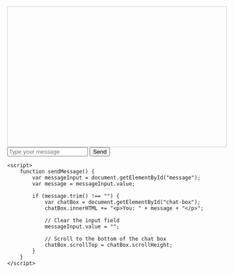 <!DOCTYPE html>
<html lang="en">
<head>
    <meta charset="UTF-8">
    <meta name="viewport" content="width=device-width, initial-scale=1.0">
    <title>Simple Chat</title>
    <style>
        #chat-box {
            height: 300px;
            overflow-y: scroll;
            border: 1px solid #ccc;
            padding: 10px;
        }
    </style>
</head>
<body>
    <div id="chat-box"></div>
    <input type="text" id="message" placeholder="Type your message">
    <button onclick="sendMessage()">Send</button>

    <script>
        function sendMessage() {
            var messageInput = document.getElementById("message");
            var message = messageInput.value;

            if (message.trim() !== "") {
                var chatBox = document.getElementById("chat-box");
                chatBox.innerHTML += "<p>You: " + message + "</p>";

                // Clear the input field
                messageInput.value = "";

                // Scroll to the bottom of the chat box
                chatBox.scrollTop = chatBox.scrollHeight;
            }
        }
    </script>
</body>
</html>
